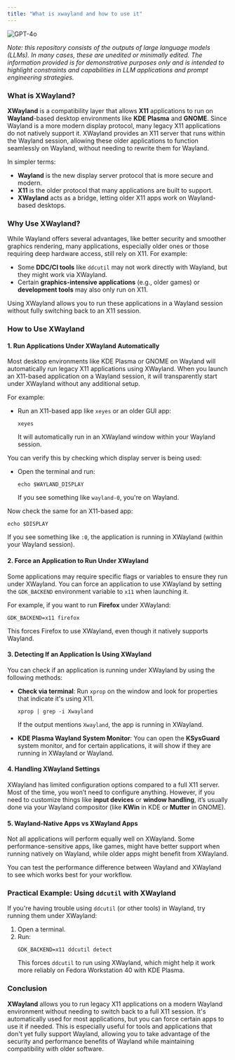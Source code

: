 ```yaml
---
title: "What is xwayland and how to use it"
---
```

![GPT-4o](https://img.shields.io/badge/GPT--4o-3333FF?style=for-the-badge&logo=openai&logoColor=white)



*Note: this repository consists of the outputs of large language models (LLMs). In many cases, these are unedited or minimally edited. The information provided is for demonstrative purposes only and is intended to highlight constraints and capabilities in LLM applications and prompt engineering strategies.*


 
### What is XWayland?

**XWayland** is a compatibility layer that allows **X11** applications to run on **Wayland**-based desktop environments like **KDE Plasma** and **GNOME**. Since Wayland is a more modern display protocol, many legacy X11 applications do not natively support it. XWayland provides an X11 server that runs within the Wayland session, allowing these older applications to function seamlessly on Wayland, without needing to rewrite them for Wayland.

In simpler terms:
- **Wayland** is the new display server protocol that is more secure and modern.
- **X11** is the older protocol that many applications are built to support.
- **XWayland** acts as a bridge, letting older X11 apps work on Wayland-based desktops.

### Why Use XWayland?

While Wayland offers several advantages, like better security and smoother graphics rendering, many applications, especially older ones or those requiring deep hardware access, still rely on X11. For example:
- Some **DDC/CI tools** like `ddcutil` may not work directly with Wayland, but they might work via XWayland.
- Certain **graphics-intensive applications** (e.g., older games) or **development tools** may also only run on X11.

Using XWayland allows you to run these applications in a Wayland session without fully switching back to an X11 session.

### How to Use XWayland

#### 1. **Run Applications Under XWayland Automatically**
Most desktop environments like KDE Plasma or GNOME on Wayland will automatically run legacy X11 applications using XWayland. When you launch an X11-based application on a Wayland session, it will transparently start under XWayland without any additional setup.

For example:
- Run an X11-based app like `xeyes` or an older GUI app:
   ```
   xeyes
   ```
   It will automatically run in an XWayland window within your Wayland session.

You can verify this by checking which display server is being used:
- Open the terminal and run:
   ```
   echo $WAYLAND_DISPLAY
   ```
   If you see something like `wayland-0`, you're on Wayland.

Now check the same for an X11-based app:
   ```
   echo $DISPLAY
   ```
   If you see something like `:0`, the application is running in XWayland (within your Wayland session).

#### 2. **Force an Application to Run Under XWayland**
Some applications may require specific flags or variables to ensure they run under XWayland. You can force an application to use XWayland by setting the `GDK_BACKEND` environment variable to `x11` when launching it.

For example, if you want to run **Firefox** under XWayland:
   ```
   GDK_BACKEND=x11 firefox
   ```

This forces Firefox to use XWayland, even though it natively supports Wayland.

#### 3. **Detecting If an Application Is Using XWayland**
You can check if an application is running under XWayland by using the following methods:

- **Check via terminal**: Run `xprop` on the window and look for properties that indicate it's using X11.
   ```
   xprop | grep -i Xwayland
   ```
   If the output mentions `Xwayland`, the app is running in XWayland.

- **KDE Plasma Wayland System Monitor**: You can open the **KSysGuard** system monitor, and for certain applications, it will show if they are running in XWayland or Wayland.

#### 4. **Handling XWayland Settings**
XWayland has limited configuration options compared to a full X11 server. Most of the time, you won’t need to configure anything. However, if you need to customize things like **input devices** or **window handling**, it’s usually done via your Wayland compositor (like **KWin** in KDE or **Mutter** in GNOME).

#### 5. **Wayland-Native Apps vs XWayland Apps**
Not all applications will perform equally well on XWayland. Some performance-sensitive apps, like games, might have better support when running natively on Wayland, while older apps might benefit from XWayland.

You can test the performance difference between Wayland and XWayland to see which works best for your workflow.

### Practical Example: Using `ddcutil` with XWayland

If you're having trouble using `ddcutil` (or other tools) in Wayland, try running them under XWayland:

1. Open a terminal.
2. Run:
   ```
   GDK_BACKEND=x11 ddcutil detect
   ```
   This forces `ddcutil` to run using XWayland, which might help it work more reliably on Fedora Workstation 40 with KDE Plasma.

### Conclusion

**XWayland** allows you to run legacy X11 applications on a modern Wayland environment without needing to switch back to a full X11 session. It's automatically used for most applications, but you can force certain apps to use it if needed. This is especially useful for tools and applications that don't yet fully support Wayland, allowing you to take advantage of the security and performance benefits of Wayland while maintaining compatibility with older software.